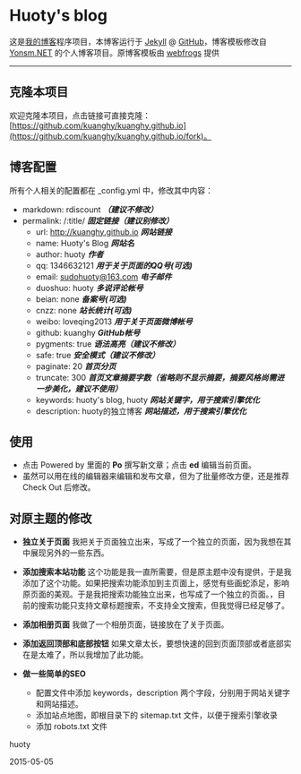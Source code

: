Huoty's blog
============

这是[我的博客](http://kuanghy.github.io/)程序项目，本博客运行于 [Jekyll](http://jekyllrb.com) @ [GitHub](http://github.com/kuanghy/kuanghy.github.io)，博客模板修改自 [Yonsm.NET](https://github.com/Yonsm/NET) 的个人博客项目。原博客模板由 [webfrogs](https://github.com/webfrogs/webfrogs.github.com) 提供

------------


## 克隆本项目
欢迎克隆本项目，点击链接可直接克隆：[https://github.com/kuanghy/kuanghy.github.io](https://github.com/kuanghy/kuanghy.github.io/fork)。

## 博客配置
所有个人相关的配置都在 _config.yml 中，修改其中内容：
  * markdown: rdiscount ***（建议不修改）***
  * permalink: /:title/ ***固定链接（建议别修改）***
	* url: http://kuanghy.github.io ***网站链接***
	* name: Huoty's Blog ***网站名***
	* author: huoty ***作者***
	* qq: 1346632121 ***用于关于页面的QQ号(可选)***
	* email: sudohuoty@163.com ***电子邮件***
	* duoshuo: huoty ***多说评论帐号***
	* beian:  none ***备案号(可选)***
	* cnzz: none ***站长统计(可选)***
	* weibo: loveqing2013 ***用于关于页面微博帐号***
	* github: kuanghy ***GitHub帐号***
	* pygments: true ***语法高亮（建议不修改）***
	* safe: true ***安全模式（建议不修改）***
	* paginate: 20 ***首页分页***
	* truncate: 300 ***首页文章摘要字数（省略则不显示摘要，摘要风格尚需进一步美化，建议不使用）***
	* keywords: huoty's blog, huoty ***网站关键字，用于搜索引擎优化***
	* description: huoty的独立博客 ***网站描述，用于搜索引擎优化***


## 使用

* 点击 Powered by 里面的 **Po** 撰写新文章；点击 **ed** 编辑当前页面。
* 虽然可以用在线的编辑器来编辑和发布文章，但为了批量修改方便，还是推荐 Check Out 后修改。

## 对原主题的修改
* **独立关于页面**
我把关于页面独立出来，写成了一个独立的页面，因为我想在其中展现另外的一些东西。

* **添加搜索本站功能**
这个功能是我一直所需要，但是原主题中没有提供，于是我添加了这个功能。如果把搜索功能添加到主页面上，感觉有些画蛇添足，影响原页面的美观。于是我把搜索功能独立出来，也写成了一个独立的页面。，目前的搜索功能只支持文章标题搜索，不支持全文搜索，但我觉得已经足够了。

* **添加相册页面**
我做了一个相册页面，链接放在了关于页面。

* **添加返回顶部和底部按钮**
如果文章太长，要想快速的回到页面顶部或者底部实在是太难了，所以我增加了此功能。

* **做一些简单的SEO**
    - 配置文件中添加 keywords，description 两个字段，分别用于网站关键字和网站描述。
    - 添加站点地图，即根目录下的 sitemap.txt 文件，以便于搜索引擎收录
    - 添加 robots.txt 文件 

huoty

2015-05-05
